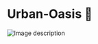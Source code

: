 # Urban-Oasis 🌱

<div style="display: block; margin: 0 auto;">
  <img src="[path/to/your/image.jpg](https://discord.com/channels/@me/1181222867623481395/1217504434746294323)https://discord.com/channels/@me/1181222867623481395/1217504434746294323" alt="Image description">
</div>
